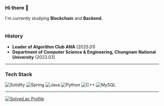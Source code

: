 ### Hi there 👋


I'm currently studying **Blockchain** and **Backend**.<br><br>

### History

- **Leader of Algorithm Club ANA** (2025.01)
- **Department of Computer Science & Engineering, Chungnam National University** (2023.03)
---




### Tech Stack

![Solidity](https://img.shields.io/badge/-Solidity-363636?style=flat-square&logo=solidity&logoColor=white)
![Spring](https://img.shields.io/badge/-Spring-6DB33F?style=flat-square&logo=spring&logoColor=white)
![Java](https://img.shields.io/badge/-Java-007396?style=flat-square&logo=java&logoColor=white)
![Python](https://img.shields.io/badge/-Python-3776AB?style=flat-square&logo=python&logoColor=white)
![C++](https://img.shields.io/badge/-C++-00599C?style=flat-square&logo=c%2B%2B&logoColor=white)
![MySQL](https://img.shields.io/badge/-MySQL-4479A1?style=flat-square&logo=mysql&logoColor=white)








---




[![Solved.ac Profile](http://mazassumnida.wtf/api/generate_badge?boj=yyw1000)](https://solved.ac/yyw1000)
